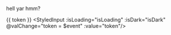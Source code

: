hell yar
hmm?<Beer label="Hey look a button" severity="success"/>

<script setup>
import { ref } from 'vue'
import { useData } from 'vitepress'
const { isDark } = useData()
const token = ref('token_r')
const isLoading = ref(false)


import Comps from './comps.vue'
import StyledInput from './StyledInput.vue'
import Beer from "primevue/button";

setTimeout(x => {
    isLoading.value = true
}, 4700)

</script>

{{ token }}
<StyledInput
:isLoading="isLoading"
:isDark="isDark"
@valChange="token = $event"
:value="token"/>

<Comps />
